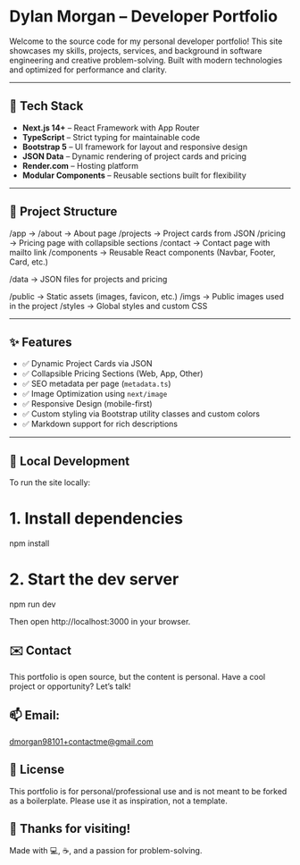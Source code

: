 # Dylan Morgan – Developer Portfolio

Welcome to the source code for my personal developer portfolio! This site showcases my skills, projects, services, and background in software engineering and creative problem-solving. Built with modern technologies and optimized for performance and clarity.

---

## 🚀 Tech Stack

- **Next.js 14+** – React Framework with App Router
- **TypeScript** – Strict typing for maintainable code
- **Bootstrap 5** – UI framework for layout and responsive design
- **JSON Data** – Dynamic rendering of project cards and pricing
- **Render.com** – Hosting platform
- **Modular Components** – Reusable sections built for flexibility

---

## 📁 Project Structure

/app -> 
/about → About page /projects → Project cards from JSON 
/pricing → Pricing page with collapsible sections 
/contact → Contact page with mailto link 
/components → Reusable React components (Navbar, Footer, Card, etc.) 

/data → JSON files for projects and pricing

/public → Static assets (images, favicon, etc.)
/imgs → Public images used in the project 
/styles → Global styles and custom CSS

---

## ✨ Features

- ✅ Dynamic Project Cards via JSON
- ✅ Collapsible Pricing Sections (Web, App, Other)
- ✅ SEO metadata per page (`metadata.ts`)
- ✅ Image Optimization using `next/image`
- ✅ Responsive Design (mobile-first)
- ✅ Custom styling via Bootstrap utility classes and custom colors
- ✅ Markdown support for rich descriptions

---

## 🧪 Local Development

To run the site locally:

# 1. Install dependencies
npm install

# 2. Start the dev server
npm run dev

Then open http://localhost:3000 in your browser.

## ✉️ Contact

This portfolio is open source, but the content is personal.
Have a cool project or opportunity? Let’s talk!

## 📫 Email: 
dmorgan98101+contactme@gmail.com

## 🔖 License
This portfolio is for personal/professional use and is not meant to be forked as a boilerplate. Please use it as inspiration, not a template.

## 🙌 Thanks for visiting!
Made with 💻, ☕, and a passion for problem-solving.

